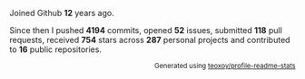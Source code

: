 Joined Github **12** years ago.

Since then I pushed **4194** commits, opened **52** issues, submitted **118** pull requests, received **754** stars across **287** personal projects and contributed to **16** public repositories.

<p align="right"><sub>Generated using <a href="https://github.com/marketplace/actions/profile-readme-stats">teoxoy/profile-readme-stats</a></sub></p>
